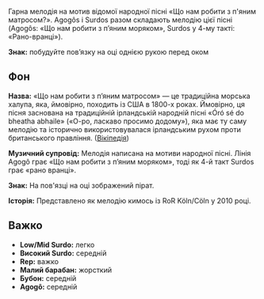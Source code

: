 Гарна мелодія на мотив відомої народної пісні «Що нам робити з п'яним
матросом?». Agogôs і Surdos разом складають мелодію цієї пісні (Agogôs: «Що нам
робити з п’яним моряком», Surdos у 4-му такті: «Рано-вранці»).

**Знак:** побудуйте пов’язку на оці однією рукою перед оком

## Фон

**Назва:** «Що нам робити з п’яним матросом» — це традиційна морська халупа,
яка, ймовірно, походить із США в 1800-х роках. Ймовірно, ця пісня заснована на
традиційній ірландській народній пісні «Óró sé do bheatha abhaile» («О-ро,
ласкаво просимо додому»), яка має ту саму мелодію та історично використовувалася
ірландським рухом проти британського правління.
([Вікіпедія](https://en.wikipedia.org/wiki/Drunken_Sailor))

**Музичний супровід:** Мелодія написана на мотиви народної пісні. Лінія Agogô
грає «Що нам робити з п’яним моряком», тоді як 4-й такт Surdos грає «рано
вранці».

**Знак:** На пов'язці на оці зображений пірат.

**Історія:** Представлено як мелодію кимось із RoR Köln/Cöln у 2010 році.


## Важко

* **Low/Mid Surdo:** легко
* **Високий Surdo:** середній
* **Rep:** важко
* **Малий барабан:** жорсткий
* **Бубон:** середній
* **Agogô:** середній
